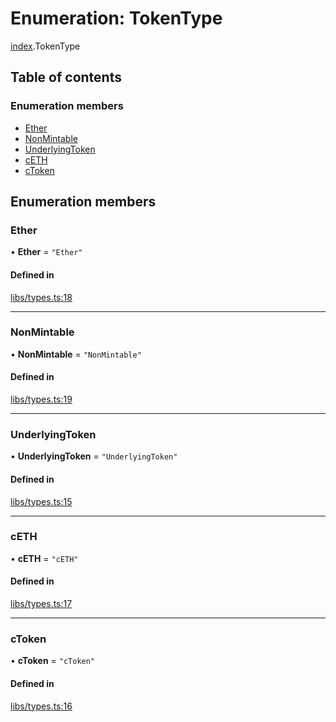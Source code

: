 # Enumeration: TokenType

[index](../modules/index.md).TokenType

## Table of contents

### Enumeration members

- [Ether](index.TokenType.md#ether)
- [NonMintable](index.TokenType.md#nonmintable)
- [UnderlyingToken](index.TokenType.md#underlyingtoken)
- [cETH](index.TokenType.md#ceth)
- [cToken](index.TokenType.md#ctoken)

## Enumeration members

### Ether

• **Ether** = `"Ether"`

#### Defined in

[libs/types.ts:18](https://github.com/notional-finance/sdk-v2/blob/fc3a95f/src/libs/types.ts#L18)

___

### NonMintable

• **NonMintable** = `"NonMintable"`

#### Defined in

[libs/types.ts:19](https://github.com/notional-finance/sdk-v2/blob/fc3a95f/src/libs/types.ts#L19)

___

### UnderlyingToken

• **UnderlyingToken** = `"UnderlyingToken"`

#### Defined in

[libs/types.ts:15](https://github.com/notional-finance/sdk-v2/blob/fc3a95f/src/libs/types.ts#L15)

___

### cETH

• **cETH** = `"cETH"`

#### Defined in

[libs/types.ts:17](https://github.com/notional-finance/sdk-v2/blob/fc3a95f/src/libs/types.ts#L17)

___

### cToken

• **cToken** = `"cToken"`

#### Defined in

[libs/types.ts:16](https://github.com/notional-finance/sdk-v2/blob/fc3a95f/src/libs/types.ts#L16)
